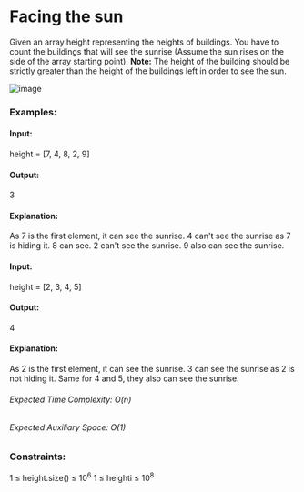 # Facing the sun
Given an array height representing the heights of buildings. You have to count the buildings that will see the sunrise (Assume the sun rises on the side of the array starting point).
**Note:** The height of the building should be strictly greater than the height of the buildings left in order to see the sun.

![image](https://github.com/user-attachments/assets/0034dc5e-ca17-411f-840b-62c14023814b)

### Examples:
#### Input: 
height = [7, 4, 8, 2, 9]
#### Output:
3
#### Explanation:
As 7 is the first element, it can see the sunrise. 4 can't see the sunrise as 7 is hiding it. 8 can see. 2 can't see the sunrise. 9 also can see
the sunrise.

#### Input:
height = [2, 3, 4, 5]
#### Output: 
4
#### Explanation:
As 2 is the first element, it can see the sunrise.  3 can see the sunrise as 2 is not hiding it. Same for 4 and 5, they also can see the sunrise.

###### Expected Time Complexity: O(n)
###### Expected Auxiliary Space: O(1)

### Constraints:
1 ≤ height.size() ≤ $`10^6`$
1 ≤ heighti ≤ $`10^8`$
